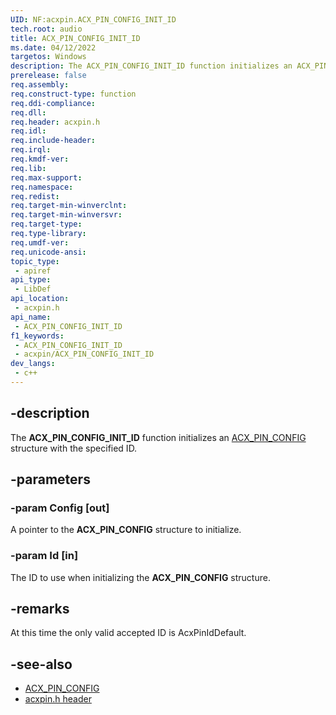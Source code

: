 ```yaml
---
UID: NF:acxpin.ACX_PIN_CONFIG_INIT_ID
tech.root: audio
title: ACX_PIN_CONFIG_INIT_ID
ms.date: 04/12/2022
targetos: Windows
description: The ACX_PIN_CONFIG_INIT_ID function initializes an ACX_PIN_CONFIG structure with the specified ID.
prerelease: false
req.assembly: 
req.construct-type: function
req.ddi-compliance: 
req.dll: 
req.header: acxpin.h
req.idl: 
req.include-header: 
req.irql: 
req.kmdf-ver: 
req.lib: 
req.max-support: 
req.namespace: 
req.redist: 
req.target-min-winverclnt: 
req.target-min-winversvr: 
req.target-type: 
req.type-library: 
req.umdf-ver: 
req.unicode-ansi: 
topic_type:
 - apiref
api_type:
 - LibDef
api_location:
 - acxpin.h
api_name:
 - ACX_PIN_CONFIG_INIT_ID
f1_keywords:
 - ACX_PIN_CONFIG_INIT_ID
 - acxpin/ACX_PIN_CONFIG_INIT_ID
dev_langs:
 - c++
---
```


## -description

The **ACX_PIN_CONFIG_INIT_ID** function initializes an [ACX_PIN_CONFIG](ns-acxpin-acx_pin_config.md) structure with the specified ID.

## -parameters

### -param Config [out]

A pointer to the **ACX_PIN_CONFIG** structure to initialize.

### -param Id [in]

The ID to use when initializing the **ACX_PIN_CONFIG** structure.

## -remarks

At this time the only valid accepted ID is AcxPinIdDefault.

## -see-also

- [ACX_PIN_CONFIG](ns-acxpin-acx_pin_config.md)
- [acxpin.h header](index.md) 



